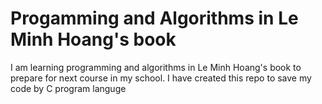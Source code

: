 # Progamming and Algorithms in Le Minh Hoang's book

I am learning programming and algorithms in Le Minh Hoang's book to prepare for next course in my school. I have created this repo to save my code by C program languge
